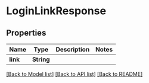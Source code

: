 # LoginLinkResponse

## Properties

Name | Type | Description | Notes
------------ | ------------- | ------------- | -------------
**link** | **String** |  | 

[[Back to Model list]](../README.md#documentation-for-models) [[Back to API list]](../README.md#documentation-for-api-endpoints) [[Back to README]](../README.md)


